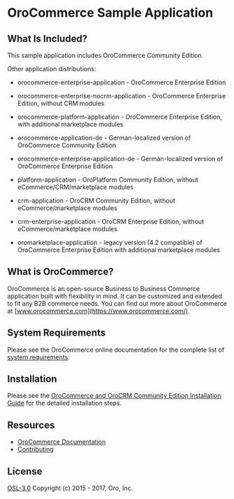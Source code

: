 OroCommerce Sample Application
==============================

What Is Included?
--------------------

This sample application includes OroCommerce Community Edition.

Other application distributions:
  * orocommerce-enterprise-application - OroCommerce Enterprise Edition
  * orocommerce-enterprise-nocrm-application - OroCommerce Enterprise Edition, without CRM modules
  * orocommerce-platform-application - OroCommerce Enterprise Edition, with additional marketplace modules


  * orocommerce-application-de - German-localized version of OroCommerce Community Edition
  * orocommerce-enterprise-application-de - German-localized version of OroCommerce Enterprise Edition


  * platform-application - OroPlatform Community Edition, without eCommerce/CRM/marketplace modules
  * crm-application - OroCRM Community Edition, without eCommerce/marketplace modules
  * crm-enterprise-application - OroCRM Enterprise Edition, without eCommerce/marketplace modules
  * oromarketplace-application - legacy version (4.2 compatible) of OroCommerce Enterprise Edition with additional marketplace modules

What is OroCommerce?
--------------------

OroCommerce is an open-source Business to Business Commerce application built with flexibility in mind. It can be customized and extended to fit any B2B commerce needs.
You can find out more about OroCommerce at [www.orocommerce.com](https://www.orocommerce.com/).

System Requirements
-------------------

Please see the OroCommerce online documentation for the complete list of [system requirements](https://doc.oroinc.com/backend/setup/system-requirements/).

Installation
------------

Please see the [OroCommerce and OroCRM Community Edition Installation Guide](https://doc.oroinc.com/backend/setup/dev-environment/manual-installation/commerce-ce/) for the detailed installation steps.

Resources
---------

  * [OroCommerce Documentation](https://doc.oroinc.com)
  * [Contributing](https://doc.oroinc.com/community/contribute/)

License
-------
 
[OSL-3.0](LICENSE) Copyright (c) 2015 - 2017, Oro, Inc.

